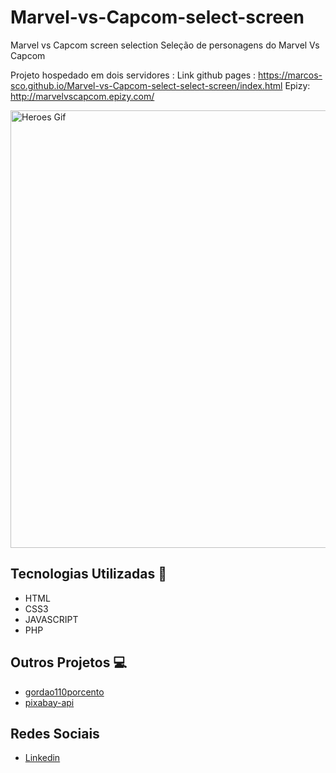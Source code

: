 # Marvel-vs-Capcom-select-screen
Marvel vs Capcom screen selection 
Seleção de personagens do Marvel Vs Capcom

Projeto hospedado em dois servidores : 
Link github pages : https://marcos-sco.github.io/Marvel-vs-Capcom-select-select-screen/index.html
Epizy: http://marvelvscapcom.epizy.com/
 

<p align="left">
  <a href='http://marvelvscapcom.epizy.com/'>
  <img src="https://raw.githubusercontent.com/Marcos-SCO/Marvel-vs-Capcom-select-select-screen/development/img/heroes.gif" width="700" title="Heroes Gif">
  <!-- <img src="https://github.com/Marcos-SCO/Marvel-vs-Capcom-select-select-screen/blob/master/img/heroes.gif?raw=true" width="700" title="Heroes Gif"> -->
  </a>
</p>

## Tecnologias Utilizadas 🚀

- HTML
- CSS3
- JAVASCRIPT
- PHP

## Outros Projetos 💻

- [gordao110porcento](https://github.com/Marcos-SCO/gordao110porcento)
- [pixabay-api](https://github.com/Marcos-SCO/pixabay-api)

## Redes Sociais

- [Linkedin](https://www.linkedin.com/in/marcos-dos-santos-carvalho-67a51715a/)
